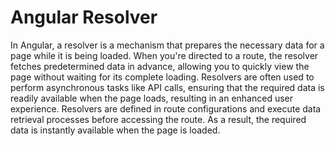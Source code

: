 # Angular Resolver

In Angular, a resolver is a mechanism that prepares the necessary data for a page while it is being loaded. When you're directed to a route, the resolver fetches predetermined data in advance, allowing you to quickly view the page without waiting for its complete loading. Resolvers are often used to perform asynchronous tasks like API calls, ensuring that the required data is readily available when the page loads, resulting in an enhanced user experience. Resolvers are defined in route configurations and execute data retrieval processes before accessing the route. As a result, the required data is instantly available when the page is loaded.
